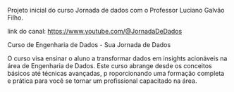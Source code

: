Projeto inicial do curso Jornada de dados com o Professor Luciano Galvão Filho.

link do canal: https://www.youtube.com/@JornadaDeDados

Curso de Engenharia de Dados - Sua Jornada de Dados

O curso visa ensinar o aluno a transformar dados em insights acionáveis na área de Engenharia de Dados. Este curso abrange desde os conceitos básicos até técnicas avançadas, p
roporcionando uma formação completa e prática para você se tornar um profissional capacitado na área.
